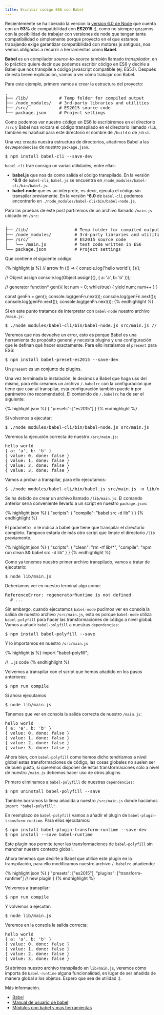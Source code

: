 ```yaml
---
title: Escribir código ES6 con Babel
---
```


Recientemente se ha liberado la version la [version 6.0 de Node](https://nodejs.org/en/blog/release/v6.0.0/) que cuenta con un **93%** de compatibilidad con **ES2015** :), como no siempre gozamos con la posibilidad de trabajar con versiones de node que tengan tanta compatibilidad o simplemente porque proyecto en el que estamos trabajando exige garantizar compatibilidad con motores js antiguos, nos vemos obligados a recurrir a herramientas como **Babel**.

**Babel** es un compilador *source-to-source* también llamado *transpilador*, en lo práctico quiere decir que podemos escribir código en ES6 y decirle a Babel que nos transpile a código javascript compatible (ej: ES5.1).
Después de esta breve explicación, vamos a ver cómo trabajar con Babel.

Para este ejemplo, primero vamos a crear la estructura del proyecto:

<pre>
.
├── /lib/            # Temp folder for compiled output
├── /node_modules/   # 3rd-party libraries and utilities
├── /src/            # ES2015 source code
└── package.json     # Project settings
</pre>

Como podemos ver nuestro código en ES6 lo escribiremos en el directorio `/src` y Babel nos volcara el código transpilado en el directorio llamado `/lib`, también es habitual para este directorio el nombre de `/build` o de `/dist`.

Una vez creada nuestra estructura de directorios, añadimos Babel a las `devDependencies` de nuestro `package.json`.

<pre>
$ npm install babel-cli --save-dev
</pre>

`babel-cli` trae consigo un varias utilidades, entre ellas:

* **babel.js** que nos da como salida el código transpilado. En la versión **^6.0** de `babel-cli`, `babel.js` se encuentra en `/node_modules/babel-cli/bin/babel.js`.
* **babel-node** que es un interprete, es decir, ejecuta el código sin transpilar previamente. En la versión **^6.0** de `babel-cli` podemos encontrarlo en `./node_modules/babel-cli/bin/babel-node.js`.

Para las pruebas de este post partiremos de un archivo llamado `/main.js` ubicado en `/src`:

<pre>
.
├── /lib/                  # Temp folder for compiled output           
├── /node_modules/         # 3rd-party libraries and utilities
├── /src/                  # ES2015 source code
|   └── /main.js           # test code written in ES6
└── package.json           # Project settings
</pre>

Que contiene el siguiente código:

{% highlight js %}
// arrow fn
(() => {
  console.log('hello world');
})();

// Object assign
console.log(Object.assign({}, {
  a: 'a',
  b: 'b'
}));

// generator
function* gen(){
  let num = 0;
  while(true) {
    yield num;
    num++
  }
}

const genFn = gen();
console.log(genFn.next());
console.log(genFn.next());
console.log(genFn.next());
console.log(genFn.next());
{% endhighlight %}

Si en este punto tratamos de interpretar con `babel-node` nuestro archivo `/main.js`:

<pre>
$ ./node_modules/babel-cli/bin/babel-node.js src/main.js // Error
</pre>

Veremos que nos devuelve un error, esto es porque Babel es una herramienta de propósito general y necesita plugins y una configuración que le definan qué hacer exactamente. Para ello instalamos el `present` para ES6:

<pre>
$ npm install babel-preset-es2015 --save-dev
</pre>

Un `present` es un conjunto de plugins.

Una vez terminada la instalación, le decimos a Babel que haga uso del mismo, para ello creamos un archivo `/.babelrc` con la configuración que tiene que usar al transpilar, esta configuración también puede ir por parámetro (no recomendado). El contenido de `/.babelrc` ha de ser el siguiente:

{% highlight json %}
{
  "presets": ["es2015"]
}
{% endhighlight %}

Si volvemos a ejecutar:

<pre>
$ ./node_modules/babel-cli/bin/babel-node.js src/main.js
</pre>

Veremos la ejecución correcta de nuestro `/src/main.js`:

<pre>
hello world
{ a: 'a', b: 'b' }
{ value: 0, done: false }
{ value: 1, done: false }
{ value: 2, done: false }
{ value: 3, done: false }
</pre>

Vamos a probar a transpilar, para ello ejecutamos:

<pre>
$ ./node_modules/babel-cli/bin/babel.js src/main.js -o lib/main.js
</pre>

Se ha debido de crear un archivo llamado `/lib/main.js`. El comando anterior sería conveniente llevarlo a un script en nuestro `package.json`:

{% highlight json %}
{
  "scripts": {
    "compile": "babel src -d lib"
  }
}
{% endhighlight %}

El parámetro `-d` le indica a babel que tiene que transpilar el directorio completo. Tampoco estaría de más otro script que limpie el directorio `/lib` previamente.

{% highlight json %}
{
  "scripts": {
    "clean": "rm -rf lib/*",
    "compile": "npm run clean && babel src -d lib"
  }
}
{% endhighlight %}

Como ya tenemos nuestro primer archivo transpilado, vamos a tratar de ejecutarlo:

<pre>
$ node lib/main.js
</pre>

Deberíamos ver en nuestro terminal algo como:

<pre>
ReferenceError: regeneratorRuntime is not defined
  # ...
</pre>

Sin embargo, cuando ejecutamos `babel-node` pudimos ver en consola la salida de nuestro archivo `/src/main.js`, esto es porque `babel-node` utiliza `babel-polyfill` para hacer las transformaciones de código a nivel global. Vamos a añadir `babel-polyfill` a nuestras `dependencies`:

<pre>
$ npm install babel-polyfill --save
</pre>

Y lo importamos en nuestro `/src/main.js`

{% highlight js %}
import "babel-polyfill";

// ... js code
{% endhighlight %}

Volvemos a transpilar con el script que hemos añadido en los pasos anteriores:

<pre>
$ npm run compile
</pre>

Si ahora ejecutamos

<pre>
$ node lib/main.js
</pre>

Tenemos que ver en consola la salida correcta de nuestro `/main.js`:

<pre>
hello world
{ a: 'a', b: 'b' }
{ value: 0, done: false }
{ value: 1, done: false }
{ value: 2, done: false }
{ value: 3, done: false }
</pre>

Ahora bien, con `babel-polyfill` como hemos dicho tendríamos a nivel global estas transformaciones de código, las cosas globales no suelen ser de buen gusto, si queremos disponer de estas transformaciones sólo a nivel de nuestro `/main.js` debemos hacer uso de otros plugins.

Primero eliminamos a `babel-polyfill` de nuestras `dependencies`:

<pre>
$ npm uninstall babel-polyfill --save
</pre>

También borramos la línea añadida a nuestro `/src/main.js` donde hacíamos `import "babel-polyfill"`.

En reemplazo de `babel-polyfill` vamos a añadir el plugin de `babel-plugin-transform-runtime`. Para ellos ejecutamos:

<pre>
$ npm install babel-plugin-transform-runtime --save-dev
$ npm install --save babel-runtime
</pre>

Este plugin nos permite tener las transformaciones de `babel-polyfill` sin manchar nuestro contexto global.

Ahora tenemos que decirle a Babel que utilice este plugin en la transpilación, para ello modificamos nuestro archivo `/.babelrc` añadiendo:

{% highlight json %}
{
  "presets": ["es2015"],
  "plugins": ["transform-runtime"] // new plugin
}
{% endhighlight %}

Volvemos a transpilar:

<pre>
$ npm run compile
</pre>

Y volvemos a ejecutar:

<pre>
$ node lib/main.js
</pre>

Veremos en la consola la salida correcta:

<pre>
hello world
{ a: 'a', b: 'b' }
{ value: 0, done: false }
{ value: 1, done: false }
{ value: 2, done: false }
{ value: 3, done: false }
</pre>

Si abrimos nuestro archivo transpilado en `lib/main.js`, veremos cómo importa de `babel-runtime` alguna funcionalidad, en lugar de ser añadida de manera global a los objetos.
Espero que sea de utilidad :).


Más información.

* [Babel](http://babeljs.io/)
* [Manual de usuario de babel](https://github.com/thejameskyle/babel-handbook)
* [Módulos con babel y mas herramientas](https://medium.com/@tarkus/how-to-build-and-publish-es6-modules-today-with-babel-and-rollup-4426d9c7ca71#.k59zua4)
